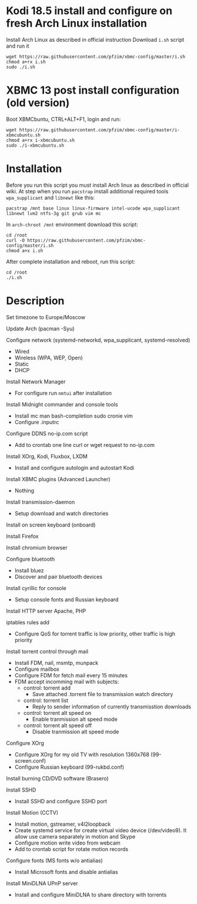 # Kodi 18.5 install and configure on fresh Arch Linux installation

Install Arch Linux as described in official instruction
Download `i.sh` script and run it
```
wget https://raw.githubusercontent.com/pfzim/xbmc-config/master/i.sh
chmod a+rx i.sh
sudo ./i.sh
```

# XBMC 13 post install configuration (old version)

Boot XBMCbuntu, CTRL+ALT+F1, login and run:
```
wget https://raw.githubusercontent.com/pfzim/xbmc-config/master/i-xbmcubuntu.sh
chmod a+rx i-xbmcubuntu.sh
sudo ./i-xbmcubuntu.sh
```

# Installation

Before you run this script you must install Arch linux as described in official wiki.
At step when you run `pacstrap` install additional required tools `wpa_supplicant` and `libnewt` like this:
```
pacstrap /mnt base linux linux-firmware intel-ucode wpa_supplicant libnewt lvm2 ntfs-3g git grub vim mc
```
In `arch-chroot /mnt` environment download this script:
```
cd /root
curl -O https://raw.githubusercontent.com/pfzim/xbmc-config/master/i.sh
chmod a+x i.sh
```
After complete installation and reboot, run this script:
```
cd /root
./i.sh
```

# Description

Set timezone to Europe/Moscow

Update Arch (pacman -Syu)

Configure network (systemd-networkd, wpa_supplicant, systemd-resolved)
- Wired
- Wireless (WPA, WEP, Open)
- Static
- DHCP

Install Network Manager
- For configure run `nmtui` after installation

Install Midnight commander and console tools
- Install mc man bash-completion sudo cronie vim
- Configure .inputrc

Configure DDNS no-ip.com script
- Add to crontab one line curl or wget request to no-ip.com

Install XOrg, Kodi, Fluxbox, LXDM
- Install and configure autologin and autostart Kodi

Install XBMC plugins (Advanced Launcher)
- Nothing

Install transmission-daemon
- Setup download and watch directories

Install on screen keyboard (onboard)

Install Firefox

Install chromium browser

Configure bluetooth
- Install bluez
- Discover and pair bluetooth devices

Install cyrillic for console
- Setup console fonts and Russian keyboard

Install HTTP server Apache, PHP

iptables rules add
- Configure QoS for torrent traffic is low priority, other traffic is high priority

Install torrent control through mail
- Install FDM, nail, msmtp, munpack
- Configure mailbox
- Configure FDM for fetch mail every 15 minutes
- FDM accept incomming mail with subjects:
    - control: torrent add
        - Save attached .torrent file to transmission watch directory
    - control: torrent list
        - Reply to sender information of currently transmisstion downloads
    - control: torrent alt speed on
        - Enable tranmission alt speed mode
    - control: torrent alt speed off
        - Disable tranmission alt speed mode

Configure XOrg
- Configure XOrg for my old TV with resolution 1360x768 (99-screen.conf)
- Configure Russian keyboard (99-rukbd.conf)

Install burning CD/DVD software (Brasero)

Install SSHD
- Install SSHD and configure SSHD port

Install Motion (CCTV)
- Install motion, gstreamer, v4l2loopback
- Create systemd service for create virtual video device (/dev/video9). It allow use camera separately in motion and Skype
- Configure motion write video from webcam
- Add to crontab script for rotate motion records

Configure fonts (MS fonts w/o antialias)
- Install Microsoft fonts and disable antialias

Install MiniDLNA UPnP server
- Install and configure MiniDLNA to share directory with torrents
